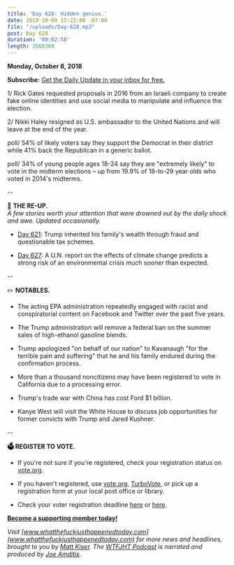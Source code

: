 ```yaml
---
title: 'Day 628: Hidden genius.'
date: 2018-10-09 15:22:00 -07:00
file: "/uploads/Day-628.mp3"
post: Day 628
duration: '00:02:58'
length: 2668360
---
```


**Monday, October 8, 2018**

**Subscribe:** [Get the Daily Update in your inbox for free. ](https://whatthefuckjusthappenedtoday.com/subscribe/)

1/ Rick Gates requested proposals in 2016 from an Israeli company to create fake online identities and use social media to manipulate and influence the election.

2/ Nikki Haley resigned as U.S. ambassador to the United Nations and will leave at the end of the year.

poll/ 54% of likely voters say they support the Democrat in their district while 41% back the Republican in a generic ballot.

poll/ 34% of young people ages 18-24 say they are "extremely likely" to vote in the midterm elections – up from 19.9% of 18-to-29 year olds who voted in 2014's midterms.

--

📌 **THE RE-UP.**\
*A few stories worth your attention that were drowned out by the daily shock and awe. Updated occasionally.*

* [Day 621](https://whatthefuckjusthappenedtoday.com/2018/10/02/day-621/#1-trump-inherited-his-familys-wealth): Trump inherited his family's wealth through fraud and questionable tax schemes.

* [Day 627](https://whatthefuckjusthappenedtoday.com/2018/10/08/day-627/): A U.N. report on the effects of climate change predicts a strong risk of an environmental crisis much sooner than expected.

--

✏️ **NOTABLES.**

* The acting EPA administration repeatedly engaged with racist and conspiratorial content on Facebook and Twitter over the past five years.

* The Trump administration will remove a federal ban on the summer sales of high-ethanol gasoline blends.

* Trump apologized "on behalf of our nation" to Kavanaugh "for the terrible pain and suffering" that he and his family endured during the confirmation process.

* More than a thousand noncitizens may have been registered to vote in California due to a processing error.

* Trump's trade war with China has cost Ford $1 billion.

* Kanye West will visit the White House to discuss job opportunities for former convicts with Trump and Jared Kushner.

--

**🗳 REGISTER TO VOTE.**

* If you're not sure if you're registered, check your registration status on [vote.org](https://www.vote.org/am-i-registered-to-vote/).

* If you haven't registered, use [vote.org](http://vote.org), [TurboVote](https://turbovote.org/), or pick up a registration form at your local post office or library.

* Check your voter registration deadline [here](https://www.nytimes.com/2018/10/06/us/politics/state-voter-registration-deadlines.html) or [here](https://www.vox.com/policy-and-politics/2018/10/7/17947768/voter-registration-deadline-verify-2018-midterms).

**[Become a supporting member today!](https://whatthefuckjusthappenedtoday.com/membership/?utm_source=2017\+Donors&utm_campaign=8dccd905d9-&utm_medium=email&utm_term=0_3bd36f654c-8dccd905d9-169730397)**

*Visit [www.whatthefuckjusthappenedtoday.com](www.whatthefuckjusthappenedtoday.com) for more news and headlines, brought to you by [Matt Kiser](https://twitter.com/Matt_Kiser). The [WTFJHT Podcast](https://whatthefuckjusthappenedtoday.com/podcasts/) is narrated and produced by [Joe Amditis](https://twitter.com/jsamditis).*